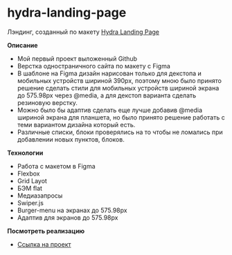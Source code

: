 # hydra-landing-page

Лэндинг, созданный по макету [Hydra Landing Page](https://www.figma.com/file/Py6oO6ths8ClxEF3OmbVDn/Hydra-Landing-Page-(Community)?t=JCCyAD0XGVfHpJcg-0)

**Описание**
* Мой первый проект выложенный Github
* Верстка одностраничного сайта по макету с Figma
* В шаблоне на Figma дизайн нарисован только для декстопа  и мобильных устройств шириной 390px, поэтому мною было принято решение сделать стили для мобильных устройств шириной экрана до 575.98px через @media, а для декстоп варианта сделать резиновую верстку.
* Можно было бы адаптив сделать еще лучше добавив @media шириной экрана для планшета, но было принято решение работать с теми вариантом дизайна который есть.
* Различные списки, блоки проверялись на то чтобы не ломались при добавлении новых пунктов, блоков.

**Технологии**

* Работа с макетом в Figma
* Flexbox
* Grid Layot
* БЭМ flat
* Медиазапросы
* Swiper.js
* Burger-menu на экранах до 575.98px
* Адаптив для экранов до 575.98px

**Посмотреть реализацию**

* [Ссылка на проект](https://emin14.github.io/hydra-landing-page/)
